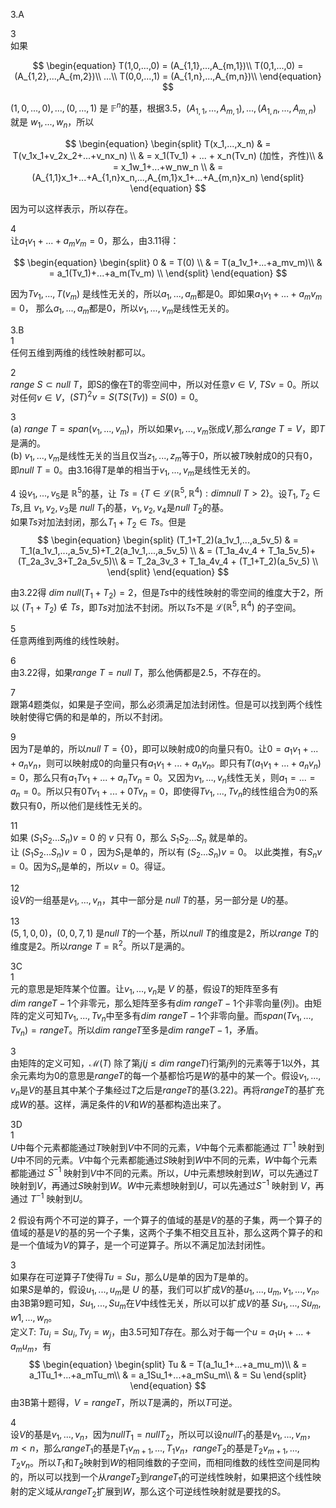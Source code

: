 3.A

3\
如果

$$
\begin{equation}
T(1,0,...,0) = (A_{1,1},...,A_{m,1})\\
T(0,1,...,0) = (A_{1,2},...,A_{m,2})\\
...\\
T(0,0,...,1) = (A_{1,n},...,A_{m,n})\\
\end{equation}
$$

$(1,0,...,0),...,(0,...,1)$ 是 $\mathbb{F}^n$的基，根据3.5，$(A_{1,1},...,A_{m,1}),...,(A_{1,n},...,A_{m,n})$ 就是 $w_1,...,w_n$，所以

$$
\begin{equation}
\begin{split}
T(x_1,...,x_n) & = T(v_1x_1+v_2x_2+...+v_nx_n) \\
 & = x_1(Tv_1) + ... + x_n(Tv_n)    (加性，齐性)\\
 & = x_1w_1+...+w_nw_n \\
 & = (A_{1,1}x_1+...+A_{1,n}x_n,...,A_{m,1}x_1+...+A_{m,n}x_n)
\end{split}
\end{equation}
$$

因为可以这样表示，所以存在。

4\
让$a_1v_1+...+a_mv_m=0$，那么，由3.11得：

$$
\begin{equation}
\begin{split}
0 & = T(0) \\
 & = T(a_1v_1+...+a_mv_m)\\
 & = a_1(Tv_1)+...+a_m(Tv_m) \\
\end{split}
\end{equation}
$$

因为$Tv_1,...,T(v_m)$ 是线性无关的，所以$a_1,...,a_m$都是$0$。即如果$a_1v_1+...+a_mv_m=0$， 那么$a_1,...,a_m$都是$0$，所以$v_1,...,v_m$是线性无关的。

3.B\
1 \
任何五维到两维的线性映射都可以。

2\
$range \ S \subset null \  T$，即S的像在T的零空间中，所以对任意$v \in V$, $TSv=0$。所以对任何$v \in V$，$(ST)^2v = S(TS(Tv))=S(0)=0$。

3\
(a) $range \ T=span(v_1,...,v_m)$，所以如果$v_1,...,v_m$张成$V$,那么$range \ T=V$，即$T$是满的。\
(b) $v_1,...,v_m$是线性无关的当且仅当$z_1,...,z_m$等于$0$，所以被$T$映射成$0$的只有$0$，即$null \ T = {0}$。由3.16得$T$是单的相当于$v_1,...,v_m$是线性无关的。

4
设$v_1,...,v_5$是 $\mathbb{R}^5$的基，让 $Ts =\{ T \in \mathcal{L}(\mathbb{R}^5,\mathbb{R}^4):dim null \ T > 2 \}$。设$T_1,T_2 \in Ts$,且 $v_1,v_2,v_3$是 $null \ T_1$的基，$v_1,v_2,v_4$是$null \ T_2$的基。\
如果$Ts$对加法封闭，那么$T_1+T_2 \in Ts$。但是
$$
\begin{equation}
\begin{split}
(T_1+T_2)(a_1v_1,...,a_5v_5) & = T_1(a_1v_1,...,a_5v_5)+T_2(a_1v_1,...,a_5v_5) \\
 & = (T_1a_4v_4 + T_1a_5v_5)+(T_2a_3v_3+T_2a_5v_5)\\
 & = T_2a_3v_3 + T_1a_4v_4 + (T_1+T_2)(a_5v_5) \\
\end{split}
\end{equation}
$$

由3.22得 $dim \ null (T_1+T_2)=2$，但是$Ts$中的线性映射的零空间的维度大于2，所以 $(T_1+T_2) \not \in  Ts$，即$Ts$对加法不封闭。所以$Ts$不是 $\mathcal{L}(\mathbb{R}^5,\mathbb{R}^4)$ 的子空间。

5\
任意两维到两维的线性映射。

6\
由3.22得，如果$range \ T=null \ T$，那么他俩都是2.5，不存在的。

7\
跟第4题类似，如果是子空间，那么必须满足加法封闭性。但是可以找到两个线性映射使得它俩的和是单的，所以不封闭。

9\
因为$T$是单的，所以$null \ T=\{0\}$，即可以映射成$0$的向量只有$0$。让$0=a_1v_1+...+a_nv_n$，则可以映射成$0$的向量只有$a_1v_1+...+a_nv_n$。即只有$T(a_1v_1+...+a_nv_n)=0$，那么只有$a_1Tv_1+...+a_nTv_n=0$。又因为$v_1,...,v_n$线性无关，则$a_1=...=a_n=0$。所以只有$0Tv_1+...+0Tv_n=0$，即使得$Tv_1,...,Tv_n$的线性组合为$0$的系数只有$0$，所以他们是线性无关的。

11\
如果 $(S_1S_2...S_n)v=0$ 的 $v$ 只有 $0$，那么 $S_1S_2...S_n$ 就是单的。\
让 $(S_1S_2...S_n)v=0$ ，因为$S_1$是单的，所以有 $(S_2...S_n)v=0$。 以此类推，有$S_nv=0$。因为$S_n$是单的，所以$v=0$。得证。

12\
设$V$的一组基是$v_1,...,v_n$，其中一部分是 $null \ T$的基，另一部分是 $U$的基。

13\
$(5,1,0,0)$，$(0,0,7,1)$ 是$null \ T$的一个基，所以$null \ T$的维度是2，所以$range \ T$的维度是2。所以$range \ T=\mathbb{R}^2$。所以$T$是满的。

3C \
1\
元的意思是矩阵某个位置。让$v_1,...,v_n$是 $V$ 的基，假设$T$的矩阵至多有$dim \ range  T-1$个非零元，那么矩阵至多有$dim  \ range T-1$个非零向量(列)。由矩阵的定义可知$Tv_1,...,Tv_n$中至多有$dim \ range  T-1$个非零向量。而$span(Tv_1,...,Tv_n)=rangeT$。所以$dim \ rangeT$至多是$dim \ range  T-1$，矛盾。

3\
由矩阵的定义可知，$\mathcal{M}(T)$ 除了第$j( j \leq dim \ rangeT$)行第$j$列的元素等于1以外，其余元素均为0的意思是$range T$的每一个基都恰巧是$W$的基中的某一个。假设$v_1,...,v_n$是$V$的基且其中某个子集经过$T$之后是$range T$的基(3.22)。再将$range T$的基扩充成$W$的基。这样，满足条件的$V$和$W$的基都构造出来了。

3D\
1\
$U$中每个元素都能通过$T$映射到$V$中不同的元素，$V$中每个元素都能通过 $T^{-1}$ 映射到$U$中不同的元素。$V$中每个元素都能通过$S$映射到$W$中不同的元素，$W$中每个元素都能通过 $S^{-1}$ 映射到$V$中不同的元素。所以，$U$中元素想映射到$W$，可以先通过$T$映射到$V$，再通过$S$映射到$W$。$W$中元素想映射到$U$，可以先通过$S^{-1}$ 映射到 $V$，再通过 $T^{-1}$ 映射到$U$。

2
假设有两个不可逆的算子，一个算子的值域的基是$V$的基的子集，两一个算子的值域的基是$V$的基的另一个子集，这两个子集不相交且互补，那么这两个算子的和是一个值域为$V$的算子，是一个可逆算子。所以不满足加法封闭性。

3\
如果存在可逆算子$T$使得$Tu=Su$，那么$U$是单的因为$T$是单的。\
如果$S$是单的，假设$u_1,...,u_m$是 $U$ 的基，我们可以扩成$V$的基$u_1,...,u_m,v_1,...,v_n$。由3B第9题可知，$Su_1,...,Su_m$在$V$中线性无关，所以可以扩成$V$的基 $Su_1,...,Su_m,w1,...,w_n$。\
定义$T$: $Tu_i=Su_i,Tv_j=w_j$，由3.5可知$T$存在。那么对于每一个$u=a_1u_1+...+a_mu_m$，有
$$
\begin{equation}
\begin{split}
Tu & = T(a_1u_1+...+a_mu_m)\\
 & = a_1Tu_1+...+a_mTu_m\\
 & = a_1Su_1+...+a_mSu_m\\
 & = Su
\end{split}
\end{equation}
$$
由3B第十题得，$V= range T$，所以$T$是满的，所以$T$可逆。

4\
设$V$的基是$v_1,...,v_n$，因为$null T_1=null T_2$，所以可以设$null T_1$的基是$v_1,...,v_m，m < n$，那么$range T_1$的基是$T_1v_{m+1},...,T_1v_n$，$range T_2$的基是$T_2v_{m+1},...,T_2v_n$。所以$T_1$和$T_2$映射到$W$的相同维数的子空间，而相同维数的线性空间是同构的，所以可以找到一个从$range T_2$到$range T_1$的可逆线性映射，如果把这个线性映射的定义域从$range T_2$扩展到$W$，那么这个可逆线性映射就是要找的$S$。
